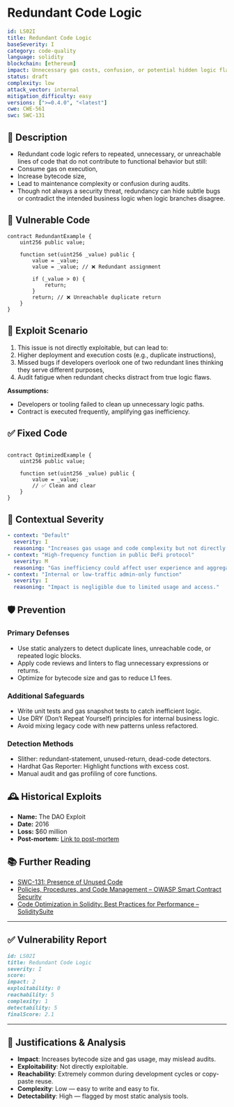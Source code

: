 # Redundant Code Logic 

```YAML
id: LS02I
title: Redundant Code Logic 
baseSeverity: I
category: code-quality
language: solidity
blockchain: [ethereum]
impact: Unnecessary gas costs, confusion, or potential hidden logic flaws
status: draft
complexity: low
attack_vector: internal
mitigation_difficulty: easy
versions: [">=0.4.0", "<latest"]
cwe: CWE-561
swc: SWC-131
```

## 📝 Description

- Redundant code logic refers to repeated, unnecessary, or unreachable lines of code that do not contribute to functional behavior but still:
- Consume gas on execution,
- Increase bytecode size,
- Lead to maintenance complexity or confusion during audits.
- Though not always a security threat, redundancy can hide subtle bugs or contradict the intended business logic when logic branches disagree.

## 🚨 Vulnerable Code

```solidity
contract RedundantExample {
    uint256 public value;

    function set(uint256 _value) public {
        value = _value;
        value = _value; // ❌ Redundant assignment

        if (_value > 0) {
            return;
        }
        return; // ❌ Unreachable duplicate return
    }
}
```

## 🧪 Exploit Scenario

1. This issue is not directly exploitable, but can lead to:
2. Higher deployment and execution costs (e.g., duplicate instructions),
3. Missed bugs if developers overlook one of two redundant lines thinking they serve different purposes,
4. Audit fatigue when redundant checks distract from true logic flaws.

**Assumptions:**

- Developers or tooling failed to clean up unnecessary logic paths.
- Contract is executed frequently, amplifying gas inefficiency.
  
## ✅ Fixed Code

```solidity

contract OptimizedExample {
    uint256 public value;

    function set(uint256 _value) public {
        value = _value;
        // ✅ Clean and clear
    }
}
```

## 🧭 Contextual Severity

```yaml
- context: "Default"
  severity: I
  reasoning: "Increases gas usage and code complexity but not directly exploitable."
- context: "High-frequency function in public DeFi protocol"
  severity: M
  reasoning: "Gas inefficiency could affect user experience and aggregate costs."
- context: "Internal or low-traffic admin-only function"
  severity: I
  reasoning: "Impact is negligible due to limited usage and access."
```

## 🛡️ Prevention

### Primary Defenses

- Use static analyzers to detect duplicate lines, unreachable code, or repeated logic blocks.
- Apply code reviews and linters to flag unnecessary expressions or returns.
- Optimize for bytecode size and gas to reduce L1 fees.

### Additional Safeguards

- Write unit tests and gas snapshot tests to catch inefficient logic.
- Use DRY (Don’t Repeat Yourself) principles for internal business logic.
- Avoid mixing legacy code with new patterns unless refactored.

### Detection Methods

- Slither: redundant-statement, unused-return, dead-code detectors.
- Hardhat Gas Reporter: Highlight functions with excess cost.
- Manual audit and gas profiling of core functions.

## 🕰️ Historical Exploits

- **Name:** The DAO Exploit 
- **Date:** 2016 
- **Loss:** $60 million 
- **Post-mortem:** [Link to post-mortem](https://www.veritasprotocol.com/blog/analyzing-smart-contract-code-for-vulnerabilities)


## 📚 Further Reading

- [SWC-131: Presence of Unused Code](https://swcregistry.io/docs/SWC-131) 
- [Policies, Procedures, and Code Management – OWASP Smart Contract Security](https://scs.owasp.org/SCSTG/tests/SCSVS-CODE/overview/) 
- [Code Optimization in Solidity: Best Practices for Performance – SoliditySuite](https://www.soliditysuite.com/code-optimization-solidity-best-practices/) 

--- 

## ✅ Vulnerability Report

```markdown
id: LS02I
title: Redundant Code Logic 
severity: I
score:
impact: 2         
exploitability: 0 
reachability: 5   
complexity: 1     
detectability: 5  
finalScore: 2.1
```

---

## 📄 Justifications & Analysis

- **Impact**: Increases bytecode size and gas usage, may mislead audits.
- **Exploitability**: Not directly exploitable.
- **Reachability**: Extremely common during development cycles or copy-paste reuse.
- **Complexity**: Low — easy to write and easy to fix.
- **Detectability**: High — flagged by most static analysis tools.